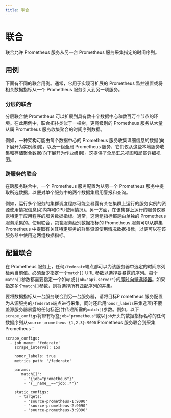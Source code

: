 ```yaml
---
title: 联合
---
```


# 联合

联合允许 Prometheus 服务从另一台 Prometheus 服务采集指定的时间序列。

## 用例 <a id="use-cases"></a>

下面有不同的联合用例。通常，它用于实现可扩展的 Prometheus 监控设置或将相关数据指标从一个 Prometheus 服务引入到另一项服务。

### 分层的联合 <a id="hierarchical-federation"></a>

分层联合使 Prometheus 可以扩展到具有数十个数据中心和数百万个节点的环境。在此用例中，联合拓扑类似于一棵树，更高级别的 Prometheus 服务从大量从属 Prometheus 服务收集聚合的时间序列数据。

例如，一种架构可能由每个数据中心的 Prometheus 服务收集详细信息的数据\(向下展开为实例级别\)，以及一组全局 Prometheus 服务，它们仅从这些本地服务收集和存储聚合数据\(向下展开为作业级别\)。这提供了全局汇总视图和局部详细视图。

### 跨服务的联合 <a id="cross-service-federation"></a>

在跨服务联合中，一个 Prometheus 服务配置为从另一个 Prometheus 服务中提取所选数据，以便对单个服务中的两个数据集启用警报和查询。

例如，运行多个服务的集群调度程序可能会暴露有关在集群上运行的服务实例的资源使用情况信息\(如内存和CPU使用情况\)。另一方面，在该集群上运行的服务仅暴露特定于应用程序的服务数据指标。通常，这两组指标都是由单独的 Prometheus 服务采集的。使用联合，包含服务级别数据指标的 Prometheus 服务可以从群集 Prometheus 中提取有关其特定服务的群集资源使用情况数据指标，以便可以在该服务器中使用这两组数据指标。

## 配置联合 <a id="configuring-federation"></a>

在 Prometheus 服务上，任何`/federate`端点都可以为该服务器中选定的时间序列检索当前值。必须至少指定一个`match[]` URL 参数以选择要暴露的序列。每个`match[]`参数都需要指定一个如`up`或`{job="api-server"}`的[即时向量选择器](basics.md#instant-vector-selectors)。如果指定多个`match[]`参数，则将选择所有匹配序列的并集。

要将数据指标从一台服务联合到另一台服务器，请将目标P rometheus 服务配置为从源服务的`/federate`端点进行采集，同时还启用`honor_labels`采集选项\(不覆盖源服务器暴露的任何标签\)并传递所需的`match[]`参数。例如，以下`scrape_configs`将带有标签`job="prometheus"`或以`job`开头的数据指标名称的任何数据序列从`source-prometheus-{1,2,3}:9090` Prometheus 服务联合到采集 Prometheus：

```text
scrape_configs:
  - job_name: 'federate'
    scrape_interval: 15s

    honor_labels: true
    metrics_path: '/federate'

    params:
      'match[]':
        - '{job="prometheus"}'
        - '{__name__=~"job:.*"}'

    static_configs:
      - targets:
        - 'source-prometheus-1:9090'
        - 'source-prometheus-2:9090'
        - 'source-prometheus-3:9090'
```

